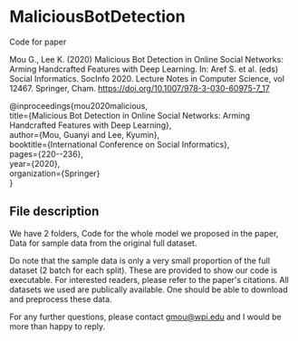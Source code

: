 # MaliciousBotDetection
Code for paper

Mou G., Lee K. (2020) Malicious Bot Detection in Online Social Networks: Arming Handcrafted Features with Deep Learning. In: Aref S. et al. (eds) Social Informatics. SocInfo 2020. Lecture Notes in Computer Science, vol 12467. Springer, Cham. https://doi.org/10.1007/978-3-030-60975-7_17

@inproceedings{mou2020malicious,<br>
  title={Malicious Bot Detection in Online Social Networks: Arming Handcrafted Features with Deep Learning},<br>
  author={Mou, Guanyi and Lee, Kyumin},<br>
  booktitle={International Conference on Social Informatics},<br>
  pages={220--236},<br>
  year={2020},<br>
  organization={Springer}<br>
}

## File description
We have 2 folders, Code for the whole model we proposed in the paper, Data for sample data from the original full dataset.

Do note that the sample data is only a very small proportion of the full dataset (2 batch for each split). These are provided to show our code is executable. For interested readers, please refer to the paper's citations. All datasets we used are publically available. One should be able to download and preprocess these data.

For any further questions, please contact gmou@wpi.edu and I would be more than happy to reply.
